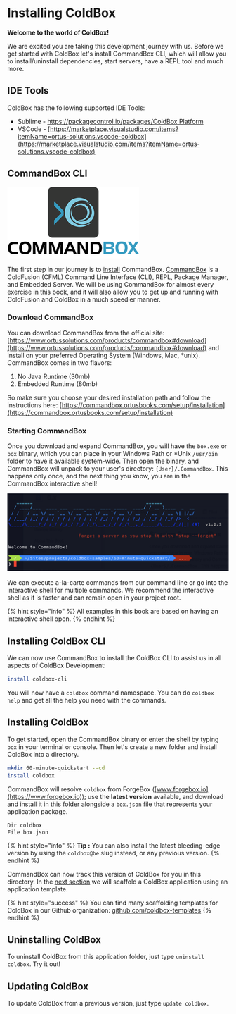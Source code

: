 # Installing ColdBox

**Welcome to the world of ColdBox!**&#x20;

We are excited you are taking this development journey with us. Before we get started with ColdBox let's install CommandBox CLI, which will allow you to install/uninstall dependencies, start servers, have a REPL tool and much more.

## IDE Tools

ColdBox has the following supported IDE Tools:

* Sublime - [https://packagecontrol.io/packages/ColdBox Platform](https://packagecontrol.io/packages/ColdBox%20Platform)
* VSCode - [https://marketplace.visualstudio.com/items?itemName=ortus-solutions.vscode-coldbox](https://marketplace.visualstudio.com/items?itemName=ortus-solutions.vscode-coldbox)

## CommandBox CLI

<div align="left">

<img src="../../.gitbook/assets/CommandBoxLogo.png" alt="">

</div>

The first step in our journey is to [install](https://commandbox.ortusbooks.com/content/setup/installation.html) CommandBox. [CommandBox](https://www.ortussolutions.com/products/commandbox) is a ColdFusion (CFML) Command Line Interface (CLI), REPL, Package Manager, and Embedded Server. We will be using CommandBox for almost every exercise in this book, and it will also allow you to get up and running with ColdFusion and ColdBox in a much speedier manner.

### Download CommandBox

You can download CommandBox from the official site: [https://www.ortussolutions.com/products/commandbox#download](https://www.ortussolutions.com/products/commandbox#download) and install on your preferred Operating System (Windows, Mac, \*unix). CommandBox comes in two flavors:

1. No Java Runtime (30mb)
2. Embedded Runtime (80mb)

So make sure you choose your desired installation path and follow the instructions here: [https://commandbox.ortusbooks.com/setup/installation](https://commandbox.ortusbooks.com/setup/installation)

### Starting CommandBox

Once you download and expand CommandBox, you will have the `box.exe` or `box` binary, which you can place in your Windows Path or \*Unix `/usr/bin` folder to have it available system-wide. Then open the binary, and CommandBox will unpack to your user's directory: `{User}/.CommandBox`. This happens only once, and the next thing you know, you are in the CommandBox interactive shell!

![CommandBox Shell](<../../.gitbook/assets/image (3) (1) (1).png>)

We can execute a-la-carte commands from our command line or go into the interactive shell for multiple commands. We recommend the interactive shell as it is faster and can remain open in your project root.

{% hint style="info" %}
&#x20;All examples in this book are based on having an interactive shell open.
{% endhint %}

## Installing ColdBox CLI

We can now use CommandBox to install the ColdBox CLI to assist us in all aspects of ColdBox Development:

```bash
install coldbox-cli
```

You will now have a `coldbox` command namespace.  You can do `coldbox help` and get all the help you need with the commands.

## Installing ColdBox

To get started, open the CommandBox binary or enter the shell by typing `box` in your terminal or console. Then let's create a new folder and install ColdBox into a directory.

```bash
mkdir 60-minute-quickstart --cd
install coldbox
```

CommandBox will resolve `coldbox` from ForgeBox ([www.forgebox.io](https://www.forgebox.io)); use the **latest version** available, and download and install it in this folder alongside a `box.json` file that represents your application package.

```
Dir coldbox
File box.json
```

{% hint style="info" %}
**Tip :** You can also install the latest bleeding-edge version by using the `coldbox@be` slug instead, or any previous version.
{% endhint %}

CommandBox can now track this version of ColdBox for you in this directory. In the [next section](my-first-coldbox-application.md) we will scaffold a ColdBox application using an application template.

{% hint style="success" %}
You can find many scaffolding templates for ColdBox in our Github organization: [github.com/coldbox-templates](https://github.com/coldbox-templates)
{% endhint %}

## Uninstalling ColdBox

To uninstall ColdBox from this application folder, just type `uninstall coldbox`.  Try it out!

## Updating ColdBox

To update ColdBox from a previous version, just type `update coldbox`.

